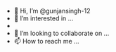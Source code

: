 - 👋 Hi, I’m @gunjansingh-12
- 👀 I’m interested in ...
- 
- 💞️ I’m looking to collaborate on ...
- 📫 How to reach me ...

<!---
gunjansingh-12/gunjansingh-12 is a ✨ special ✨ repository because its `README.md` (this file) appears on your GitHub profile.
You can click the Preview link to take a look at your changes.
--->
